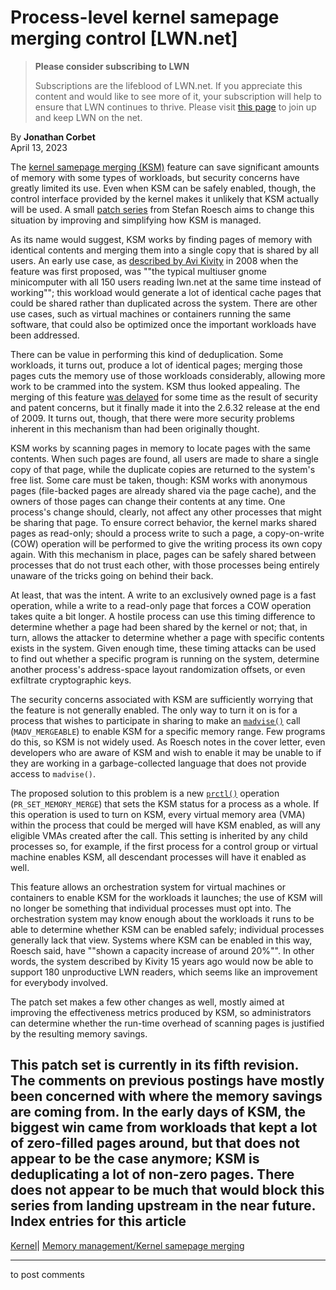 # Process-level kernel samepage merging control [LWN.net]

> **Please consider subscribing to LWN**
> 
> Subscriptions are the lifeblood of LWN.net. If you appreciate this content and would like to see more of it, your subscription will help to ensure that LWN continues to thrive. Please visit [this page](/Promo/nst-nag1/subscribe) to join up and keep LWN on the net. 

By **Jonathan Corbet**  
April 13, 2023 

The [kernel samepage merging (KSM)](https://www.kernel.org/doc/html/latest/admin-guide/mm/ksm.html) feature can save significant amounts of memory with some types of workloads, but security concerns have greatly limited its use. Even when KSM can be safely enabled, though, the control interface provided by the kernel makes it unlikely that KSM actually will be used. A small [patch series](/ml/linux-mm/20230406165339.1017597-1-shr@devkernel.io/) from Stefan Roesch aims to change this situation by improving and simplifying how KSM is managed. 

As its name would suggest, KSM works by finding pages of memory with identical contents and merging them into a single copy that is shared by all users. An early use case, as [described by Avi Kivity](/Articles/306704/) in 2008 when the feature was first proposed, was ""the typical multiuser gnome minicomputer with all 150 users reading lwn.net at the same time instead of working""; this workload would generate a lot of identical cache pages that could be shared rather than duplicated across the system. There are other use cases, such as virtual machines or containers running the same software, that could also be optimized once the important workloads have been addressed. 

There can be value in performing this kind of deduplication. Some workloads, it turns out, produce a lot of identical pages; merging those pages cuts the memory use of those workloads considerably, allowing more work to be crammed into the system. KSM thus looked appealing. The merging of this feature [was delayed](/Articles/330589/) for some time as the result of security and patent concerns, but it finally made it into the 2.6.32 release at the end of 2009. It turns out, though, that there were more security problems inherent in this mechanism than had been originally thought. 

KSM works by scanning pages in memory to locate pages with the same contents. When such pages are found, all users are made to share a single copy of that page, while the duplicate copies are returned to the system's free list. Some care must be taken, though: KSM works with anonymous pages (file-backed pages are already shared via the page cache), and the owners of those pages can change their contents at any time. One process's change should, clearly, not affect any other processes that might be sharing that page. To ensure correct behavior, the kernel marks shared pages as read-only; should a process write to such a page, a copy-on-write (COW) operation will be performed to give the writing process its own copy again. With this mechanism in place, pages can be safely shared between processes that do not trust each other, with those processes being entirely unaware of the tricks going on behind their back. 

At least, that was the intent. A write to an exclusively owned page is a fast operation, while a write to a read-only page that forces a COW operation takes quite a bit longer. A hostile process can use this timing difference to determine whether a page had been shared by the kernel or not; that, in turn, allows the attacker to determine whether a page with specific contents exists in the system. Given enough time, these timing attacks can be used to find out whether a specific program is running on the system, determine another process's address-space layout randomization offsets, or even exfiltrate cryptographic keys. 

The security concerns associated with KSM are sufficiently worrying that the feature is not generally enabled. The only way to turn it on is for a process that wishes to participate in sharing to make an [`madvise()`](https://man7.org/linux/man-pages/man2/madvise.2.html) call (`MADV_MERGEABLE`) to enable KSM for a specific memory range. Few programs do this, so KSM is not widely used. As Roesch notes in the cover letter, even developers who are aware of KSM and wish to enable it may be unable to if they are working in a garbage-collected language that does not provide access to `madvise()`. 

The proposed solution to this problem is a new [`prctl()`](https://man7.org/linux/man-pages/man2/prctl.2.html) operation (`PR_SET_MEMORY_MERGE`) that sets the KSM status for a process as a whole. If this operation is used to turn on KSM, every virtual memory area (VMA) within the process that could be merged will have KSM enabled, as will any eligible VMAs created after the call. This setting is inherited by any child processes so, for example, if the first process for a control group or virtual machine enables KSM, all descendant processes will have it enabled as well. 

This feature allows an orchestration system for virtual machines or containers to enable KSM for the workloads it launches; the use of KSM will no longer be something that individual processes must opt into. The orchestration system may know enough about the workloads it runs to be able to determine whether KSM can be enabled safely; individual processes generally lack that view. Systems where KSM can be enabled in this way, Roesch said, have ""shown a capacity increase of around 20%"". In other words, the system described by Kivity 15 years ago would now be able to support 180 unproductive LWN readers, which seems like an improvement for everybody involved. 

The patch set makes a few other changes as well, mostly aimed at improving the effectiveness metrics produced by KSM, so administrators can determine whether the run-time overhead of scanning pages is justified by the resulting memory savings. 

This patch set is currently in its fifth revision. The comments on previous postings have mostly been concerned with where the memory savings are coming from. In the early days of KSM, the biggest win came from workloads that kept a lot of zero-filled pages around, but that does not appear to be the case anymore; KSM is deduplicating a lot of non-zero pages. There does not appear to be much that would block this series from landing upstream in the near future.  
Index entries for this article  
---  
[Kernel](/Kernel/Index)| [Memory management/Kernel samepage merging](/Kernel/Index#Memory_management-Kernel_samepage_merging)  
  


* * *

to post comments 
